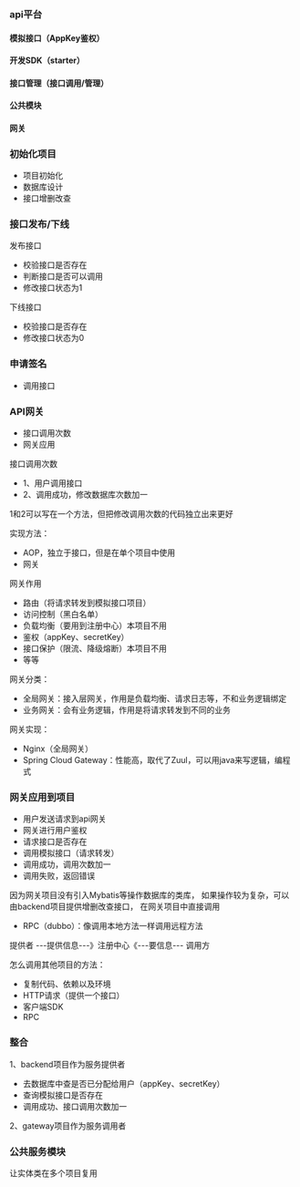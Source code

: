 ### api平台
#### 模拟接口（AppKey鉴权）
#### 开发SDK（starter）
#### 接口管理（接口调用/管理）
#### 公共模块
#### 网关


### 初始化项目
- 项目初始化
- 数据库设计
- 接口增删改查

### 接口发布/下线
发布接口
- 校验接口是否存在
- 判断接口是否可以调用
- 修改接口状态为1

下线接口
- 校验接口是否存在
- 修改接口状态为0

### 申请签名
- 调用接口


### API网关
- 接口调用次数
- 网关应用
  
接口调用次数
- 1、用户调用接口
- 2、调用成功，修改数据库次数加一

1和2可以写在一个方法，但把修改调用次数的代码独立出来更好

实现方法：
- AOP，独立于接口，但是在单个项目中使用
- 网关

网关作用
- 路由（将请求转发到模拟接口项目）
- 访问控制（黑白名单）
- 负载均衡（要用到注册中心）本项目不用
- 鉴权（appKey、secretKey）
- 接口保护（限流、降级熔断）本项目不用
- 等等

网关分类：
- 全局网关：接入层网关，作用是负载均衡、请求日志等，不和业务逻辑绑定
- 业务网关：会有业务逻辑，作用是将请求转发到不同的业务

网关实现：
- Nginx（全局网关）
- Spring Cloud Gateway：性能高，取代了Zuul，可以用java来写逻辑，编程式

### 网关应用到项目
- 用户发送请求到api网关
- 网关进行用户鉴权
- 请求接口是否存在
- 调用模拟接口（请求转发）
- 调用成功，调用次数加一
- 调用失败，返回错误

因为网关项目没有引入Mybatis等操作数据库的类库，
如果操作较为复杂，可以由backend项目提供增删改查接口，
在网关项目中直接调用
- RPC（dubbo）：像调用本地方法一样调用远程方法

提供者 ---提供信息---》注册中心《---要信息--- 调用方


怎么调用其他项目的方法：
- 复制代码、依赖以及环境
- HTTP请求（提供一个接口）
- 客户端SDK
- RPC


### 整合
1、backend项目作为服务提供者
- 去数据库中查是否已分配给用户（appKey、secretKey）
- 查询模拟接口是否存在
- 调用成功、接口调用次数加一

2、gateway项目作为服务调用者


### 公共服务模块
让实体类在多个项目复用
